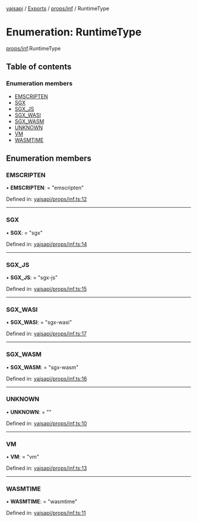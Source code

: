 [yajsapi](../README.md) / [Exports](../modules.md) / [props/inf](../modules/props_inf.md) / RuntimeType

# Enumeration: RuntimeType

[props/inf](../modules/props_inf.md).RuntimeType

## Table of contents

### Enumeration members

- [EMSCRIPTEN](props_inf.runtimetype.md#emscripten)
- [SGX](props_inf.runtimetype.md#sgx)
- [SGX\_JS](props_inf.runtimetype.md#sgx_js)
- [SGX\_WASI](props_inf.runtimetype.md#sgx_wasi)
- [SGX\_WASM](props_inf.runtimetype.md#sgx_wasm)
- [UNKNOWN](props_inf.runtimetype.md#unknown)
- [VM](props_inf.runtimetype.md#vm)
- [WASMTIME](props_inf.runtimetype.md#wasmtime)

## Enumeration members

### EMSCRIPTEN

• **EMSCRIPTEN**: = "emscripten"

Defined in: [yajsapi/props/inf.ts:12](https://github.com/golemfactory/yajsapi/blob/0a8d8c8/yajsapi/props/inf.ts#L12)

___

### SGX

• **SGX**: = "sgx"

Defined in: [yajsapi/props/inf.ts:14](https://github.com/golemfactory/yajsapi/blob/0a8d8c8/yajsapi/props/inf.ts#L14)

___

### SGX\_JS

• **SGX\_JS**: = "sgx-js"

Defined in: [yajsapi/props/inf.ts:15](https://github.com/golemfactory/yajsapi/blob/0a8d8c8/yajsapi/props/inf.ts#L15)

___

### SGX\_WASI

• **SGX\_WASI**: = "sgx-wasi"

Defined in: [yajsapi/props/inf.ts:17](https://github.com/golemfactory/yajsapi/blob/0a8d8c8/yajsapi/props/inf.ts#L17)

___

### SGX\_WASM

• **SGX\_WASM**: = "sgx-wasm"

Defined in: [yajsapi/props/inf.ts:16](https://github.com/golemfactory/yajsapi/blob/0a8d8c8/yajsapi/props/inf.ts#L16)

___

### UNKNOWN

• **UNKNOWN**: = ""

Defined in: [yajsapi/props/inf.ts:10](https://github.com/golemfactory/yajsapi/blob/0a8d8c8/yajsapi/props/inf.ts#L10)

___

### VM

• **VM**: = "vm"

Defined in: [yajsapi/props/inf.ts:13](https://github.com/golemfactory/yajsapi/blob/0a8d8c8/yajsapi/props/inf.ts#L13)

___

### WASMTIME

• **WASMTIME**: = "wasmtime"

Defined in: [yajsapi/props/inf.ts:11](https://github.com/golemfactory/yajsapi/blob/0a8d8c8/yajsapi/props/inf.ts#L11)
